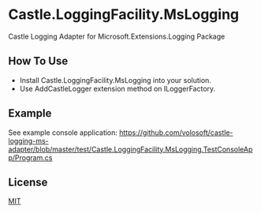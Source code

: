 # Castle.LoggingFacility.MsLogging
Castle Logging Adapter for Microsoft.Extensions.Logging Package

## How To Use

* Install Castle.LoggingFacility.MsLogging into your solution.
* Use AddCastleLogger extension method on ILoggerFactory.

## Example

See example console application: https://github.com/volosoft/castle-logging-ms-adapter/blob/master/test/Castle.LoggingFacility.MsLogging.TestConsoleApp/Program.cs

## License
[MIT](https://github.com/volosoft/castle-logging-ms-adapter/blob/master/LICENSE)
